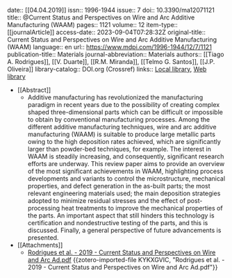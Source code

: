 date:: [[04.04.2019]]
issn:: 1996-1944
issue:: 7
doi:: 10.3390/ma12071121
title:: @Current Status and Perspectives on Wire and Arc Additive Manufacturing (WAAM)
pages:: 1121
volume:: 12
item-type:: [[journalArticle]]
access-date:: 2023-09-04T07:28:32Z
original-title:: Current Status and Perspectives on Wire and Arc Additive Manufacturing (WAAM)
language:: en
url:: https://www.mdpi.com/1996-1944/12/7/1121
publication-title:: Materials
journal-abbreviation:: Materials
authors:: [[Tiago A. Rodrigues]], [[V. Duarte]], [[R.M. Miranda]], [[Telmo G. Santos]], [[J.P. Oliveira]]
library-catalog:: DOI.org (Crossref)
links:: [Local library](zotero://select/library/items/93ZWM9CG), [Web library](https://www.zotero.org/users/9628799/items/93ZWM9CG)

- [[Abstract]]
	- Additive manufacturing has revolutionized the manufacturing paradigm in recent years due to the possibility of creating complex shaped three-dimensional parts which can be difficult or impossible to obtain by conventional manufacturing processes. Among the different additive manufacturing techniques, wire and arc additive manufacturing (WAAM) is suitable to produce large metallic parts owing to the high deposition rates achieved, which are significantly larger than powder-bed techniques, for example. The interest in WAAM is steadily increasing, and consequently, significant research efforts are underway. This review paper aims to provide an overview of the most significant achievements in WAAM, highlighting process developments and variants to control the microstructure, mechanical properties, and defect generation in the as-built parts; the most relevant engineering materials used; the main deposition strategies adopted to minimize residual stresses and the effect of post-processing heat treatments to improve the mechanical properties of the parts. An important aspect that still hinders this technology is certification and nondestructive testing of the parts, and this is discussed. Finally, a general perspective of future advancements is presented.
- [[Attachments]]
	- [Rodrigues et al. - 2019 - Current Status and Perspectives on Wire and Arc Ad.pdf](zotero://select/library/items/KYKXGVIC) {{zotero-imported-file KYKXGVIC, "Rodrigues et al. - 2019 - Current Status and Perspectives on Wire and Arc Ad.pdf"}}